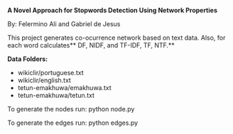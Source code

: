 **A Novel Approach for Stopwords Detection Using Network Properties**

By: Felermino Ali and Gabriel de Jesus

This project generates co-ocurrence network based on text data. Also, for each word calculates** DF, NIDF, and TF-IDF, TF, NTF.**

**Data Folders:**
- wikiclir/portuguese.txt
- wikiclir/english.txt
- tetun-emakhuwa/emakhuwa.txt
- tetun-emakhuwa/tetun.txt

To generate the nodes run:
    python node.py


To generate the edges run:
    python edges.py
